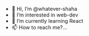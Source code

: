 - 👋 Hi, I’m @whatever-shaha
- 👀 I’m interested in web-dev
- 🌱 I’m currently learning React
- 📫 How to reach me?...
